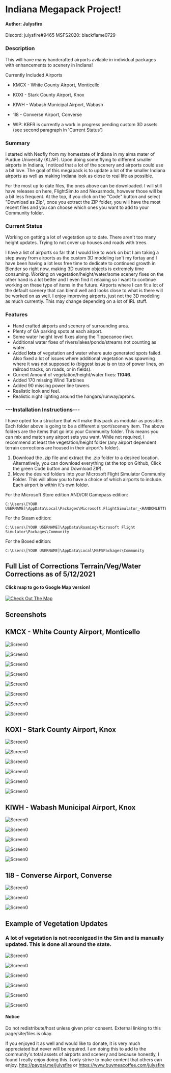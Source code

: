 # Indiana Megapack Project!

#### Author: Julysfire
Discord: julysfire#9465        MSFS2020: blackflame0729

### Description
This will have many handcrafted airports avilable in individual packages with enhancements to scenery in Indiana!

Currently Included Airports
- KMCX - White County Airport, Monticello
- KOXI - Stark County Airport, Knox
- KIWH - Wabash Municipal Airport, Wabash
- 1I8  - Converse Airport, Converse

- WIP: KBFR is currently a work in progress pending custom 3D assets (see second paragraph in 'Current Status')


### Summary
I started with Neofly from my homestate of Indiana in my alma mater of Purdue University (KLAF).  Upon doing some flying to different smaller airports in Indiana, I noticed that a lot of the scenery and airports could use a bit love.  The goal of this megapack is to update a lot of the smaller Indiana airports as well as making Indiana look as close to real life as possible.

For the most up to date files, the ones above can be downloaded.  I will still have releases on here, FlightSim.to and Nexusmods, however those will be a bit less frequent.  At the top, if you click on the "Code" button and select "Download as Zip", once you extract the ZIP folder, you will have the most recent files and you can choose which ones you want to add to your Community folder.


### Current Status
Working on getting a lot of vegetation up to date.  There aren't too many height updates.  Trying to not cover up houses and roads with trees.

I have a list of airports so far that I would like to work on but I am taking a step away from airports as the custom 3D modeling isn't my fortay and I have been having a lot less free time to dedicate to continued growth in Blender so right now, making 3D custom objects is extremely time consuming.  Working on vegetation/height/water/some scenery fixes on the other hand is a lot better and I even find it relaxing so I want to continue working on these type of items in the future.  Airports where I can fit a lot of the default scenery that can blend well and looks close to what is there will be worked on as well.  I enjoy improving airports, just not the 3D modeling as much currently.  This may change depending on a lot of IRL stuff.


### Features
- Hand crafted airports and scenery of surrounding area.
- Plenty of GA parking spots at each airport.
- Some water height level fixes along the Tippecanoe river.
- Additional water fixes of rivers/lakes/ponds/streams not counting as water.
- Added **lots** of vegetation and water where auto generated spots failed.  Also fixed a lot of issues where additional vegetation was spawning where it was not supposed to (biggest issue is on top of power lines, on railroad tracks, on roads, or in fields).
- Current Amount of vegetation/height/water fixes: **11046**.
- Added 170 missing Wind Turbines
- Added 90 missing power line towers
- Realistic look and feel.
- Realistic night lighting around the hangars/runway/aprons.

### ---Installation Instructions---

I have opted for a structure that will make this pack as modular as possible.  Each folder above is going to be a different airport/scenery item.  The above folders are the items that go into your Community folder.  This means you can mix and match any airport sets you want.  While not required, I recommend at least the vegetation/height folder (any airport dependent terrain corrections are housed in their airport's folder).


1. Download the .zip file and extract the .zip folder to a desired location.  Alternatively, you can download everything (at the top on Github, Click the green Code button and Download ZIP).
2. Move the desired folders into your Microsoft Flight Simulator Community Folder.  This will allow you to have a choice of which airports to include.  Each airport is within it's own folder.

For the Microsoft Store edition AND/OR Gamepass edition:

	C:\Users\[YOUR USERNAME]\AppData\Local\Packages\Microsoft.FlightSimulator_<RANDOMLETTERS>\LocalCache\Packages\Community
	
For the Steam edition:

	C:\Users\[YOUR USERNAME]\AppData\Roaming\Microsoft Flight Simulator\Packages\Community
	
For the Boxed edition:

	C:\Users\[YOUR USERNAME]\AppData\Local\MSFSPackages\Community



## Full List of Corrections Terrain/Veg/Water Corrections as of 5/12/2021
#### Click map to go to Google Map version!


[![Check Out The Map](Screenshots/VegMap.png)](https://www.google.com/maps/d/u/0/embed?mid=17pRdp7RXoddxQ43SRUQCeIvOmlx8DDMR)



## Screenshots

## KMCX - White County Airport, Monticello

![Screen0](Screenshots/KMCX/KMCX1.PNG)

![Screen0](Screenshots/KMCX/KMCX2.PNG)

![Screen0](Screenshots/KMCX/KMCX4.PNG)

![Screen0](Screenshots/KMCX/KMCX5.PNG)

![Screen0](Screenshots/KMCX/KMCX6.PNG)

![Screen0](Screenshots/KMCX/KMCX7.PNG)

![Screen0](Screenshots/KMCX/KMCX9.PNG)

![Screen0](Screenshots/KMCX/KMCX10.PNG)



## KOXI - Stark County Airport, Knox

![Screen0](Screenshots/KOXI/KOXI1.PNG)

![Screen0](Screenshots/KOXI/KOXI3.PNG)

![Screen0](Screenshots/KOXI/KOXI6.PNG)

![Screen0](Screenshots/KOXI/KOXI7.PNG)

![Screen0](Screenshots/KOXI/KOXI8.PNG)

![Screen0](Screenshots/KOXI/KOXI9.PNG)



## KIWH - Wabash Municipal Airport, Knox

![Screen0](Screenshots/KIWH/KIWH1.PNG)

![Screen0](Screenshots/KIWH/KIWH2.PNG)

![Screen0](Screenshots/KIWH/kiwh3.PNG)

![Screen0](Screenshots/KIWH/KIWH5.PNG)

![Screen0](Screenshots/KIWH/KIWH7.PNG)


## 1I8 - Converse Airport, Converse

![Screen0](Screenshots/1I8/1.PNG)

![Screen0](Screenshots/1I8/2.PNG)

![Screen0](Screenshots/1I8/3.PNG)



## Example of Vegetation Updates
### A lot of vegetation is not reconigzed in the Sim and is manually updated.  This is done all around the state.

![Screen0](Screenshots/VegBeforeExample.PNG)

![Screen0](Screenshots/VegAfterExample.PNG)

![Screen0](Screenshots/VegFieldBefore.PNG)

![Screen0](Screenshots/VegFieldAfter.PNG)

![Screen0](Screenshots/VegWaterBefore.PNG)

![Screen0](Screenshots/VegWaterAfter.PNG)


#### Notice
Do not redistribute/host unless given prior consent.  External linking to this page/site/files is okay.


If you enjoyed it as well and would like to donate, it is very much appreciated but never will be required.  I am doing this to add to the community's total assets of airports and scenery and because honestly, I found I really enjoy doing this.  I only strive to make content that others can enjoy.
http://paypal.me/julysfire or https://www.buymeacoffee.com/julysfire
